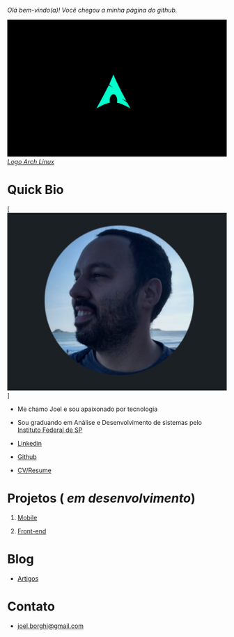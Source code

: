 
_Olá bem-vindo(a)! Você chegou a minha página do github._ 


[![Image](Archlinux.png)](https://archlinux.org/)
[_Logo Arch Linux_](https://archlinux.org/)


# Quick Bio


[![Image](Perfil.png)]


 - Me chamo Joel e sou apaixonado por tecnologia
 - Sou graduando em Análise e Desenvolvimento de sistemas pelo [Instituto Federal de SP](https://bra.ifsp.edu.br)
 
 - [Linkedin](https://www.linkedin.com/in/joel-guerreiro-a35866108)
 
 - [Github](https://github.com/Joelfo123)
 
 - [CV/Resume](https://docs.google.com/document/d/1pTw8HEwxT3avo0taDlutpqDHt7vlrigVOrRjL81HXpU/edit?usp=sharing)
 

# Projetos ( _em desenvolvimento_)

1. [Mobile](url)

2. [Front-end](url)



# Blog

- [Artigos](https://techrookie1987.blogspot.com)


# Contato

- joel.borghi@gmail.com
